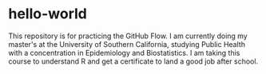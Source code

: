 # hello-world
This repository is for practicing the GitHub Flow.
I am currently doing my master's at the University of Southern California, studying Public Health with a concentration in Epidemiology and Biostatistics. I am taking this course to understand R and get a certificate to land a good job after school. 
